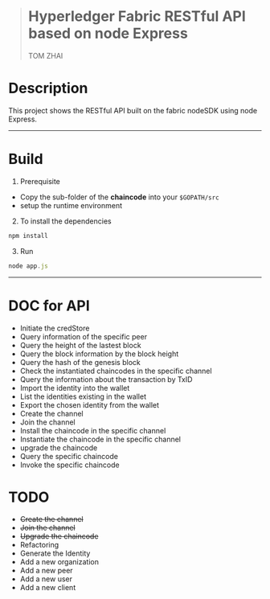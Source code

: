 > # Hyperledger Fabric RESTful API based on node Express
> TOM ZHAI

# Description
This project shows the RESTful API built on the fabric nodeSDK using node Express.
***
# Build
1. Prerequisite 
  * Copy the sub-folder of the **chaincode**  into your `$GOPATH/src`
  * setup the runtime environment
2. To install the dependencies
```js
npm install
```
3. Run 

```js
node app.js
```



***
# DOC for API

* Initiate the credStore
* Query information of the specific peer
* Query the height of the lastest block
* Query the block information by the block height
* Query the hash of the genesis block
* Check the instantiated chaincodes in the specific channel
* Query the information about the transaction by TxID
* Import the identity into the wallet
* List the identities existing in the wallet
* Export the chosen identity from the wallet
* Create the channel
* Join the channel
* Install the chaincode in the specific channel
* Instantiate the chaincode in the specific channel
* upgrade the chaincode
* Query the specific chaincode
* Invoke the specific chaincode

# TODO

* ~~Create the channel~~
* ~~Join the channel~~
* ~~Upgrade the chaincode~~
* Refactoring
* Generate the Identity
* Add a new organization
* Add a new peer
* Add a new user
* Add a new client